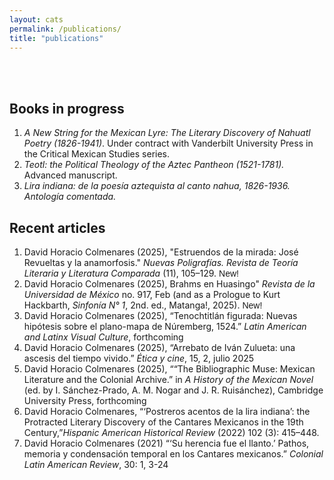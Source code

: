 ```yaml
---
layout: cats
permalink: /publications/
title: "publications"
---
```


<br>
<br>

## Books in progress

<ol class="fa-ul">
  <li><span class="fa-li"><i class="fa fa-book"></i></span><i>A New String for the Mexican Lyre: The Literary Discovery of Nahuatl Poetry (1826-1941)</i>. Under contract with Vanderbilt University Press in the Critical Mexican Studies series.</li>
  <li><span class="fa-li"><i class="fa fa-book"></i></span><i>Teotl: the Political Theology of the Aztec Pantheon (1521-1781).</i> Advanced manuscript.</li>
  <li><span class="fa-li"><i class="fa fa-book"></i></span><i>Lira indiana: de la poesía aztequista al canto nahua, 1826-1936. Antología comentada.</i></li>
</ol>

## Recent articles
<ol class="fa-ul">

  <li><span class="fa-li"><i class="fa fa-paperclip"></i></span>David Horacio Colmenares (2025), "Estruendos de la mirada: José Revueltas y la anamorfosis." <i>Nuevas Poligrafías. Revista de Teoría Literaria y Literatura Comparada</i> (11), 105–129. <span class="dib bg-yellow black ph2 pv1 br2 f7 fw6 ttu tracked" style="font-family: Helvetica, sans-serif;" >New!</span></li>  
  <li><span class="fa-li"><i class="fa fa-paperclip"></i></span>David Horacio Colmenares (2025), Brahms en Huasingo" <i>Revista de la Universidad de México</i> no. 917, Feb (and as a Prologue to Kurt Hackbarth, <i>Sinfonía N° 1</i>, 2nd. ed., Matanga!, 2025). <span class="dib bg-yellow black ph2 pv1 br2 f7 fw6 ttu tracked" style="font-family: Helvetica, sans-serif;" >New!</span></li>  
  <li><span class="fa-li"><i class="fa fa-paperclip"></i></span>David Horacio Colmenares (2025), “Tenochtitlán figurada: Nuevas hipótesis sobre el plano-mapa de Núremberg, 1524.” <i>Latin American and Latinx Visual Culture</i>, forthcoming</li>
    <li><span class="fa-li"><i class="fa fa-paperclip"></i></span>David Horacio Colmenares (2025), “Arrebato de Iván Zulueta: una ascesis del tiempo vivido.” <i>Ética y cine</i>, 15, 2, julio 2025 </li>
    <li><span class="fa-li"><i class="fa fa-paperclip"></i></span>David Horacio Colmenares (2025), ““The Bibliographic Muse: Mexican Literature and the Colonial Archive.” in <i>A History of the Mexican Novel</i> (ed. by I. Sánchez-Prado, A. M. Nogar and J. R. Ruisánchez), Cambridge University Press, forthcoming</li>
  <li><span class="fa-li"><i class="fa fa-paperclip"></i></span>David Horacio Colmenares, “‘Postreros acentos de la lira indiana’: the Protracted Literary Discovery of the Cantares Mexicanos in the 19th Century,”<i>Hispanic American Historical Review</i> (2022) 102 (3): 415–448.</li>
  <li><span class="fa-li"><i class="fa fa-paperclip"></i></span>David Horacio Colmenares (2021) “‘Su herencia fue el llanto.’ Pathos, memoria y condensación temporal en los Cantares mexicanos.” <i>Colonial Latin American Review</i>, 30: 1, 3-24</li>
  
